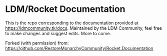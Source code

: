 # LDM/Rocket Documentation
This is the repo corresponding to the documentation provided at https://ldmcommunity.tk/docs. Maintained by the LDM Community, feel free to make changes and suggest edits. More to come.

Forked (with permission) from: https://github.com/RestoreMonarchyCommunity/Rocket.Documentation
